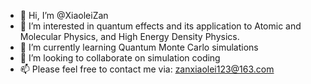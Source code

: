 - 👋 Hi, I’m @XiaoleiZan
- 👀 I’m interested in quantum effects and its application to Atomic and Molecular Physics, and High Energy Density Physics.
- 🌱 I’m currently learning Quantum Monte Carlo simulations
- 💞️ I’m looking to collaborate on simulation coding
- 📫 Please feel free to contact me via: zanxiaolei123@163.com 

<!---
XiaoleiZan/XiaoleiZan is a ✨ special ✨ repository because its `README.md` (this file) appears on your GitHub profile.
You can click the Preview link to take a look at your changes.
--->
